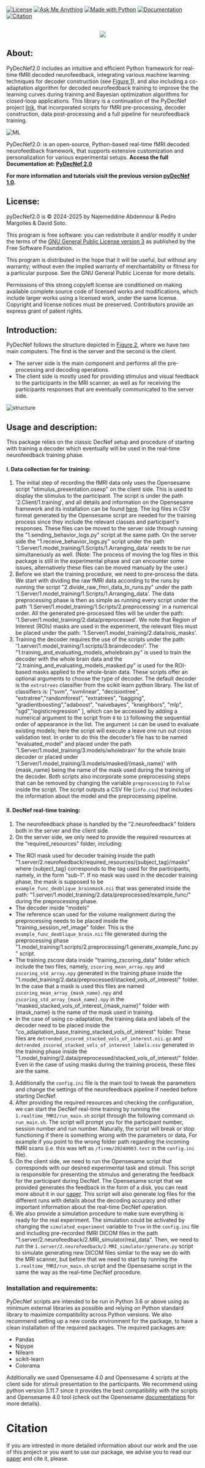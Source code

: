 <a href="https://www.gnu.org/licenses/gpl-3.0"><img src="https://img.shields.io/badge/License-GPLv3-blue.svg" alt="License"></a>
<a href="mailto:najemabdennour@gmail.com"><img src="https://img.shields.io/badge/Ask%20me-anything-1abc9c.svg" alt="Ask Me Anything"></a>
<a href="https://www.python.org/"><img src="https://img.shields.io/badge/Made%20with-Python-1f425f.svg" alt="Made with Python"></a>
<a href="https://pedromargolles.github.io/pyDecNef/"><img src="https://img.shields.io/badge/Documentation-pyDecNef-red.svg" alt="Documentation"></a>
<a href="https://doi.org/10.1101/2025.02.21.639408"><img src="https://img.shields.io/badge/Citation-DOI-green.svg" alt="Citation"></a>
<br></br>

<p align="center">
  <img src="https://pedromargolles.github.io/pyDecNef/assets/images/wide_logo2.png">
</p>

## About:


PyDecNef2.0 includes an intuitive and efficient Python framework for real-time fMRI decoded neurofeedback, integrating various machine learning techniques for decoder construction (see [Figure 1](ML)), and also including a co-adaptation algorithm for decoded neurofeedback training to improve the the learning curves during  training and Bayesian optimization algorithms for closed-loop applications. This library is a continuation of the PyDecNef project [link](https://github.com/pedromargolles/pyDecNef), that incorporated scripts for fMRI pre-processing, decoder construction, data post-processing and a full pipeline for neurofeedback training.

![ML](.img/ML_performance_comparison.png)

PyDecNef2.0: is an open-source, Python-based real-time fMRI decoded neurofeedback framework, that supports extensive customization and personalization for various experimental setups.
**Access the full Documentation at: [PyDecNef 2.0](https://pydecnef.github.io/docs/)**

**For more information and tutorials visit the previous version [pyDecNef 1.0](https://pedromargolles.github.io/pyDecNef/).**

## License:

pyDecNef2.0 is © 2024-2025 by Najemeddine Abdennour & Pedro Margolles & David Soto.

This program is free software: you can redistribute it and/or modify it under the terms of the [GNU General Public License version 3](https://github.com/pedromargolles/pyDecNef/blob/main/LICENSE) as published by the Free Software Foundation.

This program is distributed in the hope that it will be useful, but without any warranty; without even the implied warranty of merchantability or fitness for a particular purpose. See the GNU General Public License for more details.

Permissions of this strong copyleft license are conditioned on making available complete source code of licensed works and modifications, which include larger works using a licensed work, under the same license. Copyright and license notices must be preserved. Contributors provide an express grant of patent rights.


## Introduction:
PyDecNef follows the structure depicted in [Figure 2](structure), where we have two main computers. The first is the server and the second is the client. 
- The server side is the main component and performs all the pre-processing and decoding operations. 
- The client side is mostly used for providing stimulus and visual feedback to the participants in the MRI scanner, as well as for receiving the participants responses that are eventually communicated to the server side.


![structure](.img/file_structure.png)

## Usage and description:

This package relies on the classic DecNef setup and procedure of starting with training a decoder which eventually will be used in the real-time neurofeedback training phase.

#### I. Data collection for for training:
1. The initial step of recording the fMRI data only uses the Opensesame script "stimulus_presentation.osexp" on the client side. This is used to display the stimulus to the participant. The script is under the path '2.Client/1.training', and all details and information on the Opensesame framework and its installation can be found [here](https://osdoc.cogsci.nl/). The log files in CSV format generated by the Opensesame script are needed for the training process since they include the relevant classes and participant's responses. These files can be moved to the server side through running the "1.sending_behavior_logs.py" script at the same path. On the server side the "1.receive_behavior_logs.py" script under the path '1.Server/1.model_training/1.Scripts/1.Arranging_data' needs to be run simultaneously as well. (Note: The process of moving the log files in this package is still in the experimental phase and can encounter some issues, alternatively these files can be moved manually by the user.)
2. Before we start the training procedure, we need to pre-process the data. We start with dividing the raw fMRI data according to the runs by running the script "2.divide_raw_fmri_data_to_runs.py" under the path '1.Server/1.model_training/1.Scripts/1.Arranging_data'. The data preprocessing phase is then as simple as running every script under the path '1.Server/1.model_training/1.Scripts/2.preprocessing' in a numerical order. All the generated pre-processed files will be under the path: '1.Server/1.model_training/2.data/preprocessed'. We note that Region of Interest (ROIs) masks are used in the experiment, the relevant files must be placed under the path: '1.Server/1.model_training/2.data/rois_masks'.
3. Training the decoder requires the use of the scripts under the path: '1.server/1.model_training/1.scripts/3.braindecoder/'. The "1.training_and_evaluating_models_wholebrain.py" is used to train the decoder with the whole brain data and the "2.training_and_evaluating_models_masked.py" is used for the ROI-based masks applied to the whole-brain data. These scripts offer an optional arguments to choose the type of decoder. The default decoder is the `extratrees` classifier from the scikit learn python library. The list of classifiers is: ["svm", "svmlinear", "decisiontree", "extratree","randomforest", "extratrees", "bagging", "gradientboosting","adaboost", "naivebayes", "kneighbors", "mlp", "sgd","logisticregression" ], which can be accessed by adding a numerical argument to the script from `0` to `13` following the sequential order of appearance in the list. The argument `14` can be used to evaluate existing models; here the script will execute a leave one run out cross validation test. In order to do this the decoder’s file has to be named "evaluated_model" and placed under the path '1.Server/1.model_training/3.models/wholebrain' for the whole brain decoder or placed under '1.Server/1.model_training/3.models/masked/{mask_name}' with {mask_name} being the name of the mask used during the training of the decoder. Both scripts also incorporate some preprocessing steps that can be removed by changing the variable `preprocessing` to `False` inside the script. The script outputs a CSV file  (`info.csv`) that includes the information about the  model and the preprocessing pipeline.

#### II. DecNef real-time training:
1. The neurofeedback phase is handled by the "2.neurofeedback" folders both in the server and the client side.
2. On the server side, we only need to provide the required resources at the "required_resources" folder, including:
- The ROI mask used for decoder training inside the path "1.server/2.neurofeedback/required_resources/{subject_tag}/masks" where {subject_tag} corresponds to the tag used for the participants, namely, in the form  "sub-1". If no mask was used in the decoder training phase, the mask is supposed to be `example_func_deoblique_brainmask.nii` that was generated inside the path: "1.server/1.model_training/2.data/preprocessed/example_func/" during the preprocessing phase.
- The decoder inside "models"
- The reference scan used for the volume realignment during the preprocessing needs to be placed inside the "training_session_ref_image" folder. This is  the `example_func_deoblique_brain.nii` file generated during the preprocessing phase "1.model_training/1.scripts/2.preprocessing/1.generate_example_func.py" script.
- The training zscore data inside "training_zscoring_data" folder which include the two files, namely, `zscoring_mean_array.npy` and `zscoring_std_array.npy` generated in the training phase inside the "1.model_training/2.data/preprocessed/stacked_vols_of_interest/" folder. In the case that a mask is used this files are named `zscoring_mean_array_{mask_name}.npy` and `zscoring_std_array_{mask_name}.npy` in the "masked_stacked_vols_of_interest_{mask_name}" folder with {mask_name} is the name of the mask used in training.  
- In the case of using co-adaptation, the training data and labels of the decoder need to be placed inside the "co_adaptation_base_training_stacked_vols_of_interest" folder. These files are `detrended_zscored_stacked_vols_of_interest.nii.gz` and `detrended_zscored_stacked_vols_of_interest_labels.csv` generated in the training phase inside the "1.model_training/2.data/preprocessed/stacked_vols_of_interest/" folder. Even in the case of using masks during the training process, these files are the same.
3. Additionally the `config.ini` file is the main tool to tweak the parameters and change the settings of the neurofeedback pipeline if needed before starting DecNef.
4. After providing the required resources and checking the configuration, we can start the DecNef real-time training by running the `1.realtime_fMRI/run_main.sh` script through the following command `sh run_main.sh`. The script will prompt you for the participant number, session number and run number. Naturally, the script will break or stop functioning if there is something wrong with the parameters or data, For example if you point to the wrong folder path regarding the incoming fMRI scans (i.e. this was left as `/firmm/20240903.test` in the `config.ini` file). 
5. On the client side, we need to run the Opensesame script that corresponds with our desired experimental task and stimuli. This script is responsible for presenting the stimulus and generating the feedback for the participant during DecNef. The Opensesame script that we provided generates the feedback in the form of a disk, you can read more about it in our [paper](https://doi.org/10.1101/2025.02.21.639408). This script  will also generate log files for the different runs with details about the decoding accuracy and other important information about the real-time DecNef operation.
6. We also provide a simulation procedure to make sure everything is ready for the real experiment. The simulation could be activated by changing the `simulated_experiment` variable to `True` in the `config.ini` file and including pre-recorded fMRI DICOM files in the path "1.server/2.neurofeedback/2.MRI_simulator/real_data". Then, we need to run the `1.server/2.neurofeedback/2.MRI_simulator/generate.py` script to simulate generating new DICOM files similar to the way we do with the MRI scanner, but before that we need to start by running the `1.realtime_fMRI/run_main.sh` script and the Opensesame script in the same the way as the real-time DecNef procedure.
  
  

### Installation and requirements:
PyDecNef scripts are intended to be run in Python 3.6 or above using as minimum external libraries as possible and relying on Python standard library to maximize compatibility across Python versions.
We also recommend setting up a new conda environment for the package, to have a clean installation of the required packages. The required packages are:
- Pandas
- Nipype
- Nilearn
- scikit-learn
- Colorama

Additionally we used Opensesame 4.0 and Opensesame 4 scripts at the client side for stimuli presentation to the participants. We recommend using python version 3.11.7 since it provides the best compatibility with the scripts and Opensesame 4.0 tool (check out the Opensesame [documentations](https://osdoc.cogsci.nl/4.0/download/) for more details).


# Citation
If you are intrested in more detailed information about our work and the use of this project or you want to use our package, we advise you to read our [paper](https://doi.org/10.1101/2025.02.21.639408) and cite it, please.

